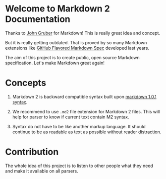 # Welcome to Markdown 2 Documentation

Thanks to [John Gruber](http://daringfireball.net/) for Markdown! This is really great idea and concept.

But it is really getting outdated. That is proved by so many Markdown extensions like [GitHub Flavored Markdown Spec](https://github.github.com/gfm/) developed last years.

The aim of this project is to create public, open source Markdown specification. Let's make Markdown great again!

# Concepts

1. Markdown 2 is backward compatible syntax built upon [markdown 1.0.1 syntax](http://daringfireball.net/projects/markdown/syntax).

2. We recommend to use `.md2` file extension for Markdown 2 files. This will help for parser to know if current text contain M2 syntax.

3. Syntax do not have to be like another markup language. It should continue to be as readable as text as possible without reader distraction.

# Contribution

The whole idea of this project is to listen to other people what they need and make it available on all parsers.
